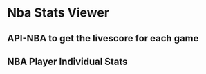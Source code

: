 # Nba Stats Viewer 

## API-NBA to get the livescore for each game

## NBA Player Individual Stats 

<!-- ! Deleting the src folder and creating a new instance of the src folder -->

<!-- ! setting up indexjs and app.js files in src  -->

<!-- ! installing dependencies -->

<!-- ! breaking the home page into 3 main sections, navbar, main and footer -->

